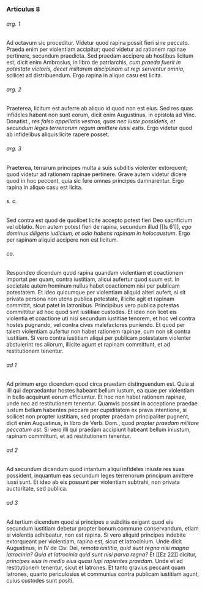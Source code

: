 ### Articulus 8

###### arg. 1
Ad octavum sic proceditur. Videtur quod rapina possit fieri sine peccato. Praeda enim per violentiam accipitur; quod videtur ad rationem rapinae pertinere, secundum praedicta. Sed praedam accipere ab hostibus licitum est, dicit enim Ambrosius, in libro de patriarchis, *cum praeda fuerit in potestate victoris, decet militarem disciplinam ut regi serventur omnia*, scilicet ad distribuendum. Ergo rapina in aliquo casu est licita.

###### arg. 2
Praeterea, licitum est auferre ab aliquo id quod non est eius. Sed res quas infideles habent non sunt eorum, dicit enim Augustinus, in epistola ad Vinc. Donatist., *res falso appellatis vestras, quas nec iuste possidetis, et secundum leges terrenorum regum amittere iussi estis*. Ergo videtur quod ab infidelibus aliquis licite rapere posset.

###### arg. 3
Praeterea, terrarum principes multa a suis subditis violenter extorquent; quod videtur ad rationem rapinae pertinere. Grave autem videtur dicere quod in hoc peccent, quia sic fere omnes principes damnarentur. Ergo rapina in aliquo casu est licita.

###### s. c.
Sed contra est quod de quolibet licite accepto potest fieri Deo sacrificium vel oblatio. Non autem potest fieri de rapina, secundum illud [[Is 61]], *ego dominus diligens iudicium, et odio habens rapinam in holocaustum*. Ergo per rapinam aliquid accipere non est licitum.

###### co.
Respondeo dicendum quod rapina quandam violentiam et coactionem importat per quam, contra iustitiam, alicui aufertur quod suum est. In societate autem hominum nullus habet coactionem nisi per publicam potestatem. Et ideo quicumque per violentiam aliquid alteri aufert, si sit privata persona non utens publica potestate, illicite agit et rapinam committit, sicut patet in latronibus. Principibus vero publica potestas committitur ad hoc quod sint iustitiae custodes. Et ideo non licet eis violentia et coactione uti nisi secundum iustitiae tenorem, et hoc vel contra hostes pugnando, vel contra cives malefactores puniendo. Et quod per talem violentiam aufertur non habet rationem rapinae, cum non sit contra iustitiam. Si vero contra iustitiam aliqui per publicam potestatem violenter abstulerint res aliorum, illicite agunt et rapinam committunt, et ad restitutionem tenentur.

###### ad 1
Ad primum ergo dicendum quod circa praedam distinguendum est. Quia si illi qui depraedantur hostes habeant bellum iustum, ea quae per violentiam in bello acquirunt eorum efficiuntur. Et hoc non habet rationem rapinae, unde nec ad restitutionem tenentur. Quamvis possint in acceptione praedae iustum bellum habentes peccare per cupiditatem ex prava intentione, si scilicet non propter iustitiam, sed propter praedam principaliter pugnent, dicit enim Augustinus, in libro de Verb. Dom., quod *propter praedam militare peccatum est*. Si vero illi qui praedam accipiunt habeant bellum iniustum, rapinam committunt, et ad restitutionem tenentur.

###### ad 2
Ad secundum dicendum quod intantum aliqui infideles iniuste res suas possident, inquantum eas secundum leges terrenorum principum amittere iussi sunt. Et ideo ab eis possunt per violentiam subtrahi, non privata auctoritate, sed publica.

###### ad 3
Ad tertium dicendum quod si principes a subditis exigant quod eis secundum iustitiam debetur propter bonum commune conservandum, etiam si violentia adhibeatur, non est rapina. Si vero aliquid principes indebite extorqueant per violentiam, rapina est, sicut et latrocinium. Unde dicit Augustinus, in IV de Civ. Dei, *remota iustitia, quid sunt regna nisi magna latrocinia? Quia et latrocinia quid sunt nisi parva regna?* Et [[Ez 22]] dicitur, *principes eius in medio eius quasi lupi rapientes praedam*. Unde et ad restitutionem tenentur, sicut et latrones. Et tanto gravius peccant quam latrones, quanto periculosius et communius contra publicam iustitiam agunt, cuius custodes sunt positi.

